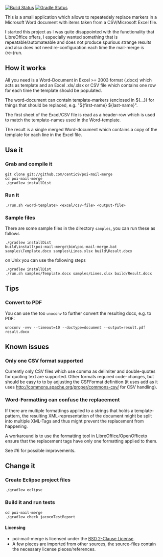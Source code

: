 [![Build Status](https://travis-ci.org/centic9/poi-mail-merge.svg)](https://travis-ci.org/centic9/poi-mail-merge) [![Gradle Status](https://gradleupdate.appspot.com/centic9/poi-mail-merge/status.svg?branch=master)](https://gradleupdate.appspot.com/centic9/poi-mail-merge/status)

This is a small application which allows to repeatedely replace markers in a Microsoft Word document with items taken from a CSV/Microsoft Excel file. 

I started this project as I was quite disappointed with the functionality that LibreOffice offers, I especially wanted something that is repeatable/automateable
and does not produce spurious strange results and also does not need re-configuration each time the mail-merge is (re-)run.

## How it works

All you need is a Word-Document in Excel >= 2003 format (.docx) which acts as template and an Excel .xls/.xlsx or CSV file which contains one row for each time the template should be populated.

The word-document can contain template-markers (enclosed in ${...}) for things that should be replaced, e.g. "${first-name} ${last-name}".

The first sheet of the Excel/CSV file is read as a header-row which is used to match the template-names used in the Word-template.

The result is a single merged Word-document which contains a copy of the template for each line in the Excel file.

## Use it

### Grab and compile it

    git clone git://github.com/centic9/poi-mail-merge
    cd poi-mail-merge
    ./gradlew installDist

### Run it

    ./run.sh <word-template> <excel/csv-file> <output-file>

### Sample files

There are some sample files in the directory `samples`, you can run these as follows

    ./gradlew installDist
	build\install\poi-mail-merge\bin\poi-mail-merge.bat samples\Template.docx samples\Lines.xlsx build\Result.docx

on Unix you can use the following steps

    ./gradlew installDist
	./run.sh samples/Template.docx samples/Lines.xlsx build/Result.docx
	
## Tips

### Convert to PDF

You can use the too ```unoconv``` to further convert the resulting docx, e.g. to PDF:

    unoconv -vvv --timeout=10 --doctype=document --output=result.pdf result.docx

## Known issues

### Only one CSV format supported

Currently only CSV files which use comma as delimiter and double-quotes for quoting text are supported. Other formats required code-changes, but should be easy to to by adjusting the CSFFormat definition (it uses add as it uses http://commons.apache.org/proper/commons-csv/ for CSV handling).

### Word-Formatting can confuse the replacement

If there are multiple formattings applied to a strings that holds a template-pattern, the resulting XML-representation of the document might be split into multiple XML-Tags and thus might prevent the replacement from happening. 

A workaround is to use the formatting tool in LibreOffice/OpenOfficeto ensure that the replacement tags have only one formatting applied to them. 

See #6 for possible improvements.
## Change it

### Create Eclipse project files

    ./gradlew eclipse

### Build it and run tests

    cd poi-mail-merge
    ./gradlew check jacocoTestReport

#### Licensing

* poi-mail-merge is licensed under the [BSD 2-Clause License].
* A few pieces are imported from other sources, the source-files contain the necessary license pieces/references.

[BSD 2-Clause License]: http://www.opensource.org/licenses/bsd-license.php

